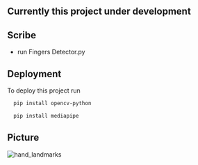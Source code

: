## Currently this project under development
## Scribe
- run Fingers Detector.py
## Deployment

To deploy this project run
```bash
  pip install opencv-python
```
```bash
  pip install mediapipe
```
## Picture
![hand_landmarks](https://user-images.githubusercontent.com/106130274/209425521-77e18452-d5ff-4de8-902b-cf9d673d1dbe.png)
